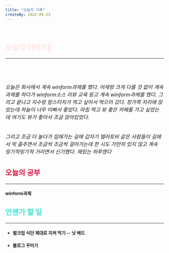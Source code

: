 ```yaml
---
title: "오늘의 기록"
createBy: 2022-09-23
---
```



<br>

<h2 style="font-size:23px; color:#ffe4e1 ">오늘의 이야기🧧</h2>

--- 

<h6  style="font-size:16.3px;  ">

</h6>
<br>
<h6  style="font-size:16.3px;  ">
오늘은 회사에서 계속 winform과제를 했다. 어제랑 크게 다를 것 없이 계속 과제를 하다가 winform소스 리뷰 교육 듣고 계속 winform과제를 했다. 그리고 끝나고 지수랑 맘스터치가 먹고 싶어서 먹으러 갔다. 창가쪽 자리에 앉았는데 하늘이 너무 이뻐서 좋았다. 마침 먹고 뷰 좋은 카페룰 가고 싶었는데 여기도 뷰가 좋아서 조금 앉아있었다.
</h6>
 <h6  style="font-size:16.3px;  ">
그리고 조금 더 놀다가 집에가는 길에 갑자기 텔러토비 같은 사람들이 길에서 막 춤추면서 조금씩 조금씩 걸어가는데 한 시도 가만히 있지 않고 계속 밍기적밍기적 거리면서 신기했다. 재밌는 하루였다
</h6>
<h2 style="font-size:23px; color:#dc143c ">오늘의 공부</h2>

---

#### winform과제
#### 
#### 



<h2 style="font-size:23px; color:#40e0d0">언젠가 할 일</h2>

---
- #### 벌크업 식단 제대로 지켜 먹기 -- 낫 배드
- #### 블로그 꾸미기


